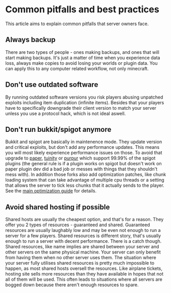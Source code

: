 # Common pitfalls and best practices

This article aims to explain common pitfalls that server owners face.

## Always backup
There are two types of people - ones making backups, and ones that will start making backups. It's just a matter of time when you experience data loss, always make copies to avoid losing your worlds or plugin data. You can apply this to any computer related workflow, not only minecraft.

## Don't use outdated software
By running outdated software versions you risk players abusing unpatched exploits including item duplication (infinite items). Besides that your players have to specifically downgrade their client version to match your server unless you use a protocol hack, which is not ideal aswell. 

## Don't run bukkit/spigot anymore
Bukkit and spigot are basically in maintenence mode. They update version and critical exploits, but don't add any performance updates. This means you will most likely experience performance issues on those. To avoid that upgrade to [paper](https://papermc.io/downloads), [tuinity](https://ci.codemc.io/job/Spottedleaf/job/Tuinity) or [purpur](https://purpur.pl3x.net/downloads) which support 99.99% of the spigot plugins (the general rule is if a plugin works on spigot but doesn't work on paper plugin dev did a bad job or messes with things that they shouldn't mess with). In addition those forks also add optimization patches, like chunk loading system that can take advantage of multiple cpu threads or a setting that allows the server to tick less chunks that it actually sends to the player. See the [main optimization guide](https://github.com/YouHaveTrouble/minecraft-optimization) for details.

## Avoid shared hosting if possible
Shared hosts are usually the cheapest option, and that's for a reason. They offer you 2 types of resources - guaranteed and shared. Guaranteed resources are usually laughably low and may be even not enough to run a server for a few players. Shared resources is different story, that's usually enough to run a server with decent performance. There is a catch though. Shared resources, like name implies are shared between your server and other servers on the same physical machine. Your server can only benefit from having them when no other server uses them. The situation where your server fully utilises shared resources is pretty much impossible to happen, as most shared hosts oversell the resources. Like airplane tickets, hosting site sells more resources than they have available in hopes that not all of them will be used. This often leads to situations where all servers are bogged down because there aren't enough resources to spare.
